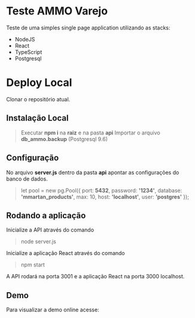 # Teste AMMO Varejo

Teste de uma simples single page application utilizando as stacks:

 - NodeJS
 - React
 - TypeScript
 - Postgresql

# Deploy Local

Clonar o repositório atual.

## Instalação Local

> Executar **npm i** na **raiz** e na pasta **api**
> Importar o arquivo **db_ammo.backup** (Postgresql 9.6)

## Configuração

No arquivo **server.js** dentro da pasta **api** apontar as configurações do banco de dados.
>let  pool  =  new  pg.Pool({
port:  **5432**,
password:  **'1234'**,
database:  **'mmartan_products'**,
max:  10,
host:  **'localhost'**,
user:  **'postgres'**
});

## Rodando a aplicação

Inicialize a API através do comando
>node server.js

Inicialize a aplicação React através do comando
>npm start

A API rodará na porta 3001 e a aplicação React na porta 3000 localhost.

## Demo

Para visualizar a demo online acesse:

